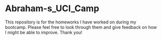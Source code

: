 # Abraham-s_UCI_Camp
This repository is for the homeworks I have worked on during my bootcamp. Please feel free to look through them and give feedback on how I might be able to improve. Thank you!
